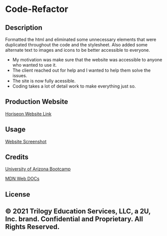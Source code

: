 # Code-Refactor

## Description
Formatted the html and eliminated some unnecessary elements that were duplicated throughout the code and the stylesheet.  Also added some alternate text to images and icons to be better accessible to everyone. 
- My motivation was make sure that the website was accessible to anyone who wanted to use it. 
- The client reached out for help and I wanted to help them solve the issues. 
- The site is now fully acessible. 
- Coding takes a lot of detail work to make everything just so.  

## Production Website
[Horiseon Website Link](https://brettsullivan99.github.io/Code-Refactor/ "Horiseon webpage")

## Usage

[Website Screenshot](./assets/images/screenshot.png)
    
## Credits
[University of Arizona Bootcamp](https://courses.bootcampspot.com "UofA")

[MDN Web DOCs](https://developer.mozilla.org/en-US/docs/Web/HTML/Element/aside "MDN")

## License
© 2021 Trilogy Education Services, LLC, a 2U, Inc. brand. Confidential and Proprietary. All Rights Reserved.
---

